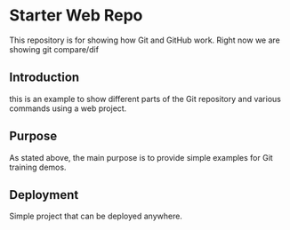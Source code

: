 # Starter Web Repo

This repository is for showing how Git and GitHub work.  Right now we are showing git compare/dif

## Introduction

this is an example to show different parts of the Git repository and various commands using a web project.

## Purpose

As stated above, the main purpose is to provide simple examples for Git training demos.


## Deployment

Simple project that can be deployed anywhere.
